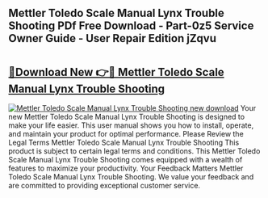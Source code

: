 ## Mettler Toledo Scale Manual Lynx Trouble Shooting PDf Free Download - Part-0z5 Service Owner Guide - User Repair Edition jZqvu

# <h2><a href="http://bc82819.oget.top/?id=Mettler+Toledo+Scale+Manual+Lynx+Trouble+Shooting">🔗Download New 👉🔴 Mettler Toledo Scale Manual Lynx Trouble Shooting</a></h2>

[![Mettler Toledo Scale Manual Lynx Trouble Shooting new download](https://i.imgur.com/5g1atiW.png)](http://bc82819.oget.top/?id=Mettler+Toledo+Scale+Manual+Lynx+Trouble+Shooting)
Your new Mettler Toledo Scale Manual Lynx Trouble Shooting is designed to make your life easier. This user manual shows you how to install, operate, and maintain your product for optimal performance. Please Review the Legal Terms Mettler Toledo Scale Manual Lynx Trouble Shooting This product is subject to certain legal terms and conditions. This Mettler Toledo Scale Manual Lynx Trouble Shooting comes equipped with a wealth of features to maximize your productivity. Your Feedback Matters Mettler Toledo Scale Manual Lynx Trouble Shooting. We value your feedback and are committed to providing exceptional customer service.
